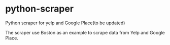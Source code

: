 # python-scraper
Python scraper for yelp and Google Place(to be updated)

The scraper use Boston as an example to scrape data from Yelp and Google Place.
